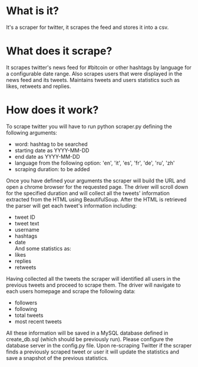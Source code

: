 # What is it?
It's a scraper for twitter, it scrapes the feed and stores it into a csv.

# What does it scrape?
It scrapes twitter's news feed for #bitcoin or other hashtags by language for a configurable date range.
Also scrapes users that were displayed in the news feed and its tweets. 
Maintains tweets and users statistics such as likes, retweets and replies.

# How does it work?
To scrape twitter you will have to run python scraper.py defining the following arguments:
- word: hashtag to be searched
- starting date as YYYY-MM-DD
- end date as YYYY-MM-DD
- language from the following option: 'en', 'it', 'es', 'fr', 'de', 'ru', 'zh'
- scraping duration: to be added

Once you have defined your arguments the scraper will build the URL and open a chrome browser for the requested page.
The driver will scroll down for the specified duration and will collect all the tweets' information extracted from the HTML using BeautifulSoup.
After the HTML is retrieved the parser will get each tweet's information including:
- tweet ID
- tweet text
- username
- hashtags
- date \
And some statistics as:
- likes
- replies
- retweets

Having collected all the tweets the scraper will identified all users in the previous tweets and proceed to scrape them.
The driver will navigate to each users homepage and scrape the following data:
- followers
- following
- total tweets
- most recent tweets

All these information will be saved in a MySQL database defined in create_db.sql (which should be previously run). Please configure the database server in the config.py file.
Upon re-scraping Twitter if the scraper finds a previously scraped tweet or user it will update the statistics and save a snapshot of the previous statistics.

